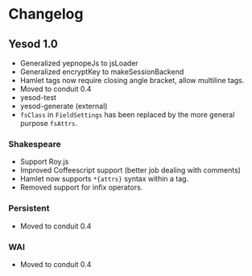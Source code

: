 # Changelog

## Yesod 1.0

* Generalized yepnopeJs to jsLoader
* Generalized encryptKey to makeSessionBackend
* Hamlet tags now require closing angle bracket, allow multiline tags.
* Moved to conduit 0.4
* yesod-test
* yesod-generate (external)
* `fsClass` in `FieldSettings` has been replaced by the more general purpose `fsAttrs`.

### Shakespeare

* Support Roy.js
* Improved Coffeescript support (better job dealing with comments)
* Hamlet now supports `*{attrs}` syntax within a tag.
* Removed support for infix operators.

### Persistent

* Moved to conduit 0.4

### WAI

* Moved to conduit 0.4